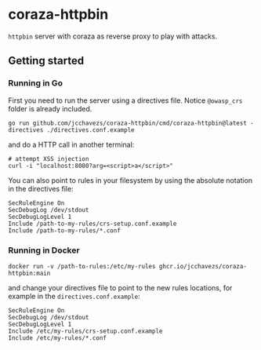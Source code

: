 # coraza-httpbin

`httpbin` server with coraza as reverse proxy to play with attacks.

## Getting started

### Running in Go

First you need to run the server using a directives file. Notice `@owasp_crs` folder
is already included.

```shell
go run github.com/jcchavezs/coraza-httpbin/cmd/coraza-httpbin@latest -directives ./directives.conf.example
```

and do a HTTP call in another terminal:

```shell
# attempt XSS injection
curl -i "localhost:8080?arg=<script>a</script>"
```

You can also point to rules in your filesystem by using the absolute notation in the directives file:

```seclang
SecRuleEngine On
SecDebugLog /dev/stdout
SecDebugLogLevel 1
Include /path-to-my-rules/crs-setup.conf.example
Include /path-to-my-rules/*.conf
```

### Running in Docker

```shell
docker run -v /path-to-rules:/etc/my-rules ghcr.io/jcchavezs/coraza-httpbin:main
```

and change your directives file to point to the new rules locations, for example in the `directives.conf.example`:

```seclang
SecRuleEngine On
SecDebugLog /dev/stdout
SecDebugLogLevel 1
Include /etc/my-rules/crs-setup.conf.example
Include /etc/my-rules/*.conf
```
